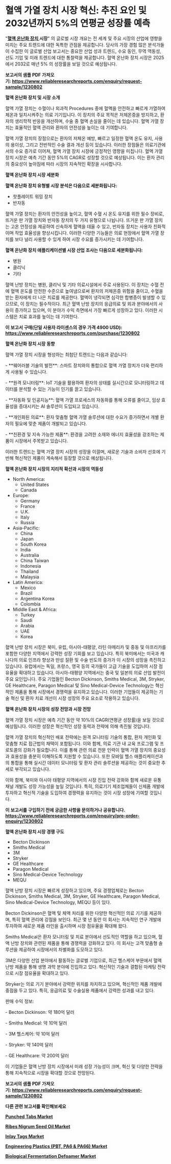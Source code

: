 <p><h1>혈액 가열 장치 시장 혁신: 추진 요인 및 2032년까지 5%의 연평균 성장률 예측</h1></p><p>"<strong><a href="https://www.reliableresearchreports.com/blood-warming-device-r1230802?utm_campaign=105&utm_medium=7&utm_source=Github&utm_content=ia&utm_term=17012025&utm_id=blood-warming-device">혈액 온난화 장치&nbsp;</a></strong><strong>시장</strong>" 의 글로벌 시장 개요는 전 세계 및 주요 시장의 산업에 영향을 미치는 주요 트렌드에 대한 독특한 관점을 제공합니다. 당사의 가장 경험 많은 분석가들이 수집한 이 글로벌 산업 보고서는 중요한 산업 성과 트렌드, 수요 동인, 무역 역동성, 선도 기업 및 미래 트렌드에 대한 통찰력을 제공합니다. 혈액 온난화 장치 시장은 2025에서 2032로 매년 5% 의 성장률을 보일 것으로 예상됩니다.&nbsp;</p>
<p><strong>보고서의 샘플 PDF 가져오기:&nbsp;<a href="https://www.reliableresearchreports.com/enquiry/request-sample/1230802?utm_campaign=105&utm_medium=7&utm_source=Github&utm_content=ia&utm_term=17012025&utm_id=blood-warming-device">https://www.reliableresearchreports.com/enquiry/request-sample/1230802</a></strong></p>
<p><strong>혈액 온난화 장치 및 시장 소개</strong></p>
<p><p>혈액 가열 장치는 수혈이나 외과적 Procedures 중에 혈액을 안전하고 빠르게 가열하여 체온과 일치시켜주는 의료 기기입니다. 이 장치의 주요 목적은 저체온증을 방지하고, 환자의 생리학적 반응을 개선하며, 수술 중 혈액 손실을 줄이는 데 있습니다. 혈액 가열 장치는 효율적인 혈액 관리와 환자의 안전성을 높이는 데 기여합니다. </p><p>혈액 가열 장치의 장점으로는 환자의 저체온 예방, 빠르고 일정한 혈액 온도 유지, 사용의 용이성, 그리고 전반적인 수술 결과 개선 등이 있습니다. 이러한 장점들은 의료기관에서의 수요 증가로 이어져, 혈액 가열 장치 시장에 긍정적인 영향을 미칩니다. 혈액 가열 장치 시장은 예측 기간 동안 5%의 CAGR로 성장할 것으로 예상됩니다. 이는 환자 관리의 중요성이 높아짐에 따라 시장의 지속적인 확장을 시사합니다.</p></p>
<p><strong>혈액 온난화 장치 시장 세분화</strong></p>
<p><strong>혈액 온난화 장치 유형별 시장 분석은 다음으로 세분화됩니다:</strong></p>
<p><ul><li>핫플레이트 워밍 장치</li><li>반자동</li></ul></p>
<p><p>혈액 가열 장치는 환자의 안전성을 높이고, 혈액 수혈 시 온도 유지를 위한 필수 장비로, 뜨거운 판 가열 장치와 반자동 장치의 두 가지 유형으로 나뉩니다. 뜨거운 판 가열 장치는 고온 안정성을 제공하여 신속하게 혈액을 데울 수 있고, 반자동 장치는 사용자 친화적이며 작업 효율성을 향상시킵니다. 이러한 다양한 기능들은 의료 현장에서 혈액 가열 장치를 보다 널리 사용할 수 있게 하여 시장 수요를 증가시키는 데 기여합니다.</p></p>
<p><strong>혈액 온난화 장치 애플리케이션별 시장 산업 조사는 다음으로 세분화됩니다:</strong></p>
<p><ul><li>병원</li><li>클리닉</li><li>기타</li></ul></p>
<p><p>혈액 난방 장치는 병원, 클리닉 및 기타 의료시설에서 주로 사용된다. 이 장치는 수혈 전에 혈액 온도를 안전한 수준으로 높여냄으로써 환자의 저체온증 위험을 줄이고, 수혈을 받는 환자에게 더 나은 치료를 제공한다. 혈액이 냉각되면 심각한 합병증이 발생할 수 있으므로, 이 장치는 필수적이다. 최근 혈액 난방 장치의 응급의료 및 외과 분야에서의 사용이 증가하고 있으며, 이 분야가 수익 측면에서 가장 빠르게 성장하고 있다. 이러한 시스템은 치료 효과를 높이는 데 기여한다.</p></p>
<p><strong>이 보고서 구매(단일 사용자 라이센스의 경우 가격 4900 USD): <a href="https://www.reliableresearchreports.com/purchase/1230802?utm_campaign=105&utm_medium=7&utm_source=Github&utm_content=ia&utm_term=17012025&utm_id=blood-warming-device">https://www.reliableresearchreports.com/purchase/1230802</a></strong></p>
<p><strong>혈액 온난화 장치 시장 동향</strong></p>
<p><p>혈액 가열 장치 시장을 형성하는 최첨단 트렌드는 다음과 같습니다:</p><p>- **웨어러블 기술의 발전**: 스마트 장치와의 통합으로 혈액 가열 장치가 더욱 편리하게 사용될 수 있습니다.</p><p>- **원격 모니터링**: IoT 기술을 활용하여 환자의 상태를 실시간으로 모니터링하고 데이터를 분석할 수 있는 기능이 인기를 끌고 있습니다.</p><p>- **자동화 및 인공지능**: 혈액 가열 프로세스의 자동화를 통해 오류를 줄이고, 임상 효율성을 증대시키는 AI 솔루션이 도입되고 있습니다.</p><p>- **개인화된 의료**: 환자 맞춤형 혈액 가열 솔루션에 대한 수요가 증가하면서 개별 환자의 필요에 맞춘 제품이 개발되고 있습니다.</p><p>- **친환경 및 지속 가능한 제품**: 환경을 고려한 소재와 에너지 효율성을 강조하는 제품이 시장에서 주목받고 있습니다.</p><p>이러한 트렌드는 혈액 가열 장치 시장의 성장을 이끌며, 새로운 기술과 소비자 선호에 기반해 혁신적인 제품이 계속해서 등장할 것으로 예상됩니다.</p></p>
<p><strong>혈액 온난화 장치 시장의 지리적 확산과 시장의 역동성</strong></p>
<p><ul>
    <li>
        North America:
        <ul>
            <li>United States</li>
            <li>Canada</li>
        </ul>
    </li>
    <li>
        Europe:
        <ul>
            <li>Germany</li>
            <li>France</li>
            <li>U.K.</li>
            <li>Italy</li>
            <li>Russia</li>
        </ul>
    </li>
    <li>
        Asia-Pacific:
        <ul>
            <li>China</li>
            <li>Japan</li>
            <li>South Korea</li>
            <li>India</li>
            <li>Australia</li>
            <li>China Taiwan</li>
            <li>Indonesia</li>
            <li>Thailand</li>
            <li>Malaysia</li>
        </ul>
    </li>
    <li>
        Latin America:
        <ul>
            <li>Mexico</li>
            <li>Brazil</li>
            <li>Argentina Korea</li>
            <li>Colombia</li>
        </ul>
    </li>
    <li>
        Middle East & Africa:
        <ul>
            <li>Turkey</li>
            <li>Saudi</li>
            <li>Arabia</li>
            <li>UAE</li>
            <li>Korea</li>
        </ul>
    </li>
    </ul></p>
<p><p>혈액 난방 장치 시장은 북미, 유럽, 아시아-태평양, 라틴 아메리카 및 중동 및 아프리카를 포함한 다양한 지역에서 강력한 성장 기회를 보고 있습니다. 특히 북미에서는 미국과 캐나다의 의료 인프라 향상과 만성 질환 및 수술 빈도의 증가가 이 시장의 성장을 촉진하고 있습니다. 유럽에서는 독일, 프랑스, 영국 등의 국가들이 고급 기술을 도입하여 시장 점유율을 확대하고 있습니다. 아시아-태평양 지역에서는 중국 및 일본의 의료 산업 발전이 주요 요인입니다. 주요 기업들인 Becton Dickinson, Smiths Medical, 3M, Stryker, GE Healthcare, Paragon Medical 및 Sino Medical-Device Technology는 혁신적인 제품을 통해 시장에서 경쟁력을 유지하고 있습니다. 이러한 기업들이 제공하는 기술 혁신 및 환자 치료 개선이 시장 성장의 주요 요소로 작용하고 있습니다.</p></p>
<p><strong>혈액 온난화 장치 시장의 성장 전망과 시장 전망</strong></p>
<p><p>혈액 가열 장치 시장은 예측 기간 동안 약 10%의 CAGR(연평균 성장률)을 보일 것으로 예상됩니다. 이러한 성장은 혁신적인 성장 동력과 전략에 의해 촉진될 것입니다. </p><p>혈액 가열 장치의 혁신적인 배포 전략에는 원격 모니터링 기술의 통합, 환자 개인화 및 맞춤형 치료 접근법의 채택이 포함됩니다. 이와 함께, 의료 기관 내 교육 프로그램 및 프로토콜의 강화가 필요합니다. 이를 통해 관련 의료 전문 인력이 혈액 가열 장치의 중요성과 효용성을 충분히 이해하도록 지원할 수 있습니다. 또한 모바일 헬스 애플리케이션과의 통합을 통해 실시간 데이터 모니터링 및 환자 관리 솔루션을 제공하는 것이 중요한 추세로 부각되고 있습니다.</p><p>이와 함께, 북미와 아시아 태평양 지역에서의 시장 진입 전략 강화와 함께 새로운 유통 채널 개발도 성장 가능성을 높일 것입니다. 특히, 의료기기 제조업체들이 신제품 개발에 투자하고 혁신적 기술을 도입하여 경쟁력을 유지하는 것이 시장 성장에 기여할 것입니다.</p></p>
<p><strong>이 보고서를 구입하기 전에 궁금한 사항을 문의하거나 공유합니다. <a href="https://www.reliableresearchreports.com/enquiry/pre-order-enquiry/1230802?utm_campaign=105&utm_medium=7&utm_source=Github&utm_content=ia&utm_term=17012025&utm_id=blood-warming-device">https://www.reliableresearchreports.com/enquiry/pre-order-enquiry/1230802</a></strong></p>
<p><strong>혈액 온난화 장치 시장 경쟁 구도</strong></p>
<p><ul><li>Becton Dickinson</li><li>Smiths Medical</li><li>3M</li><li>Stryker</li><li>GE Healthcare</li><li>Paragon Medical</li><li>Sino Medical-Device Technology</li><li>MEQU</li></ul></p>
<p><p>혈액 난방 장치 시장은 빠르게 성장하고 있으며, 주요 경쟁업체로는 Becton Dickinson, Smiths Medical, 3M, Stryker, GE Healthcare, Paragon Medical, Sino Medical-Device Technology, MEQU 등이 있다. </p><p>Becton Dickinson은 혈액 및 체액 처리를 위한 다양한 혁신적인 의료 기기를 제공하며, 특히 혈액 관리에 강점을 보인다. 최근 몇 년 동안 이 회사는 지속적인 연구 개발에 투자하여 새로운 제품 라인을 출시하며 시장 점유율을 확대해 왔다.</p><p>Smiths Medical은 환자 모니터링 및 치료 분야에서 선도적인 역할을 하고 있으며, 혈액 난방 장치와 관련된 제품을 통해 경쟁력을 강화하고 있다. 이 회사는 고객 맞춤형 솔루션을 제공하여 시장에서의 차별화를 도모하고 있다.</p><p>3M은 다양한 산업 분야에서 활동하는 글로벌 기업으로, 최근 헬스케어 부문에서 혈액 난방 제품을 통해 생명 과학 분야에 진입하고 있다. 혁신적인 기술과 결합된 마케팅 전략으로 시장 점유율을 확대하고 있다.</p><p>Stryker는 의료 기기 분야에서 강력한 위치를 차지하고 있으며, 혁신적인 제품 개발에 중점을 두고 있다. 특히, 응급의료 및 수술실용 제품에서 강력한 성과를 내고 있다. </p><p>판매 수익 정보:</p><p>- Becton Dickinson: 약 180억 달러</p><p>- Smiths Medical: 약 10억 달러</p><p>- 3M 헬스케어: 약 10억 달러</p><p>- Stryker: 약 140억 달러</p><p>- GE Healthcare: 약 200억 달러</p><p>이 기업들은 혈액 난방 장치 시장에서 미래 성장 가능성이 크며, 혁신 및 다양한 전략을 통해 지속적으로 시장을 확대할 것으로 전망된다.</p></p>
<p><strong>보고서의 샘플 PDF 가져오기:&nbsp;<a href="https://www.reliableresearchreports.com/enquiry/request-sample/1230802?utm_campaign=105&utm_medium=7&utm_source=Github&utm_content=ia&utm_term=17012025&utm_id=blood-warming-device">https://www.reliableresearchreports.com/enquiry/request-sample/1230802</a></strong></p>
<p><strong></strong></p>
<p><strong></strong></p>
<p><strong></strong></p>
<p><strong></strong></p>
<p><strong>다른 관련 보고서를 확인해보세요</strong></p>
<p><strong><p><a href="https://github.com/dmitriyvo6rog/Market-Research-Report-List-1/blob/main/punched-tabs-market.md?utm_campaign=105&utm_medium=7&utm_source=Github&utm_content=ia&utm_term=17012025&utm_id=blood-warming-device">Punched Tabs Market</a></p><p><a href="https://github.com/birnbaumbulah0/Market-Research-Report-List-1/blob/main/ribes-nigrum-seed-oil-market.md?utm_campaign=105&utm_medium=7&utm_source=Github&utm_content=ia&utm_term=17012025&utm_id=blood-warming-device">Ribes Nigrum Seed Oil Market</a></p><p><a href="https://github.com/petbigbeepjn/Market-Research-Report-List-1/blob/main/inlay-tags-market.md?utm_campaign=105&utm_medium=7&utm_source=Github&utm_content=ia&utm_term=17012025&utm_id=blood-warming-device">Inlay Tags Market</a></p><p><a href="https://github.com/risingtrista99259/Market-Research-Report-List-1/blob/main/engineering-plastics-pbt-pa6-pa66-market.md?utm_campaign=105&utm_medium=7&utm_source=Github&utm_content=ia&utm_term=17012025&utm_id=blood-warming-device">Engineering Plastics (PBT, PA6 & PA66) Market</a></p><p><a href="https://github.com/luckyshygirl/Market-Research-Report-List-7/blob/main/biological-fermentation-defoamer-market.md?utm_campaign=105&utm_medium=7&utm_source=Github&utm_content=ia&utm_term=17012025&utm_id=blood-warming-device">Biological Fermentation Defoamer Market</a></p></strong></p>
<p></p>